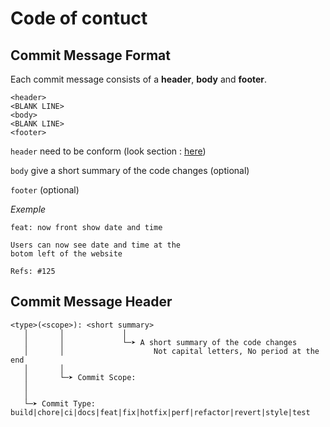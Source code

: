 # Code of contuct 

## Commit Message Format
Each commit message consists of a **header**, **body** and **footer**.
```
<header>
<BLANK LINE>
<body>
<BLANK LINE>
<footer>
```
`header` need to be conform (look section : [here](#commit-message-header))

`body` give a short summary of the code changes (optional)

`footer` (optional)

*Exemple*
```
feat: now front show date and time

Users can now see date and time at the 
botom left of the website

Refs: #125
```

## Commit Message Header
```
<type>(<scope>): <short summary>
   │       │             │
   │       │             └─➤ A short summary of the code changes
   │       │                    Not capital letters, No period at the end
   │       │
   │       └─➤ Commit Scope: 
   │
   │
   └─➤ Commit Type: build|chore|ci|docs|feat|fix|hotfix|perf|refactor|revert|style|test
```
